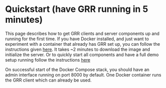 # Quickstart (have GRR running in 5 minutes)

This page describes how to get GRR clients and server components up and
running for the first time. If you have Docker installed, and just want to
experiment with a container that already has GRR set up, you can follow
the instructions given [here](installing-and-running-grr/via-docker.md). It takes
~2 minutes to download the image and initialize the server. Or to quickly start
all components and have a full demo setup running follow the instructions
[here](installing-and-running-grr/via-docker-compose.md)

On successful start of the Docker Compose stack, you should have an admin
interface running on port 8000 by default. One Docker container runs the
GRR client which can already be used.


